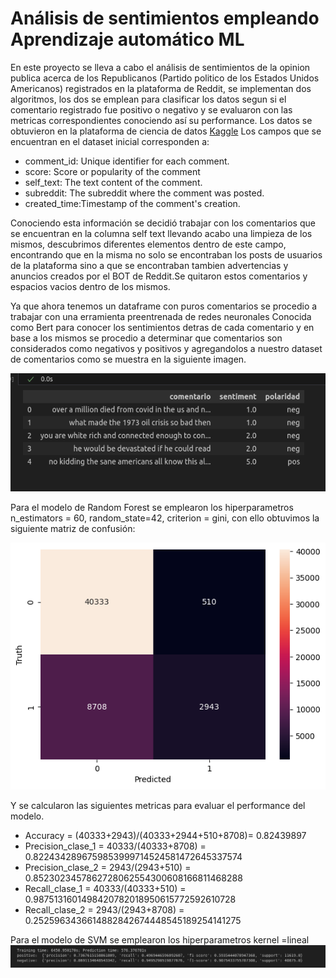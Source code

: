 # Análisis de sentimientos empleando Aprendizaje automático ML

En este proyecto se lleva a cabo el análisis de sentimientos de la opinion publica acerca de los Republicanos (Partido politico de los Estados Unidos Americanos)  registrados en la plataforma de Reddit,
se implementan dos algoritmos, los dos se emplean para clasificar los datos segun si el comentario registrado fue positivo o negativo y se evaluaron con las metricas correspondientes conociendo así su performance.
Los datos se obtuvieron en la plataforma de ciencia de datos [Kaggle](https://www.kaggle.com/datasets/asaniczka/public-opinion-on-republicans-daily-updated)
Los campos que se encuentran en el dataset inicial corresponden a:

- comment_id: Unique identifier for each comment.
- score: Score or popularity of the comment
- self_text: The text content of the comment.
- subreddit: The subreddit where the comment was posted. 
- created_time:Timestamp of the comment's creation. 

Conociendo esta información se decidió trabajar con los comentarios que se encuentran en la columna self text llevando acabo una limpieza de los mismos, descubrimos diferentes elementos dentro de este campo, encontrando que en la
misma no solo se encontraban los posts de usuarios de la plataforma sino a que se encontraban tambien advertencias y anuncios creados por el BOT de Reddit.Se quitaron estos comentarios y espacios vacios dentro de los mismos.

Ya que ahora tenemos un dataframe con puros comentarios se procedio a trabajar con una erramienta preentrenada de redes neuronales Conocida como Bert para conocer los sentimientos detras de cada comentario y en base a los mismos se procedio
a determinar que comentarios son considerados como negativos y positivos y agregandolos a nuestro dataset de comentarios como se muestra en la siguiente imagen.


![Screenshot of a comment on a GitHub issue showing an image, added in the Markdown, of an Octocat smiling and raising a tentacle.](https://github.com/Ulimax/Analisis-de-sentimientos-mediante-SVM-y-RF/blob/main/Captura%20de%20pantalla%20de%202023-12-13%2017-32-55.png)

Para el modelo de Random Forest se emplearon los hiperparametros n_estimators = 60, random_state=42, criterion = gini, con ello obtuvimos la siguiente matriz de confusión:

![Screenshot of a comment on a GitHub issue showing an image, added in the Markdown, of an Octocat smiling and raising a tentacle.](https://github.com/Ulimax/Analisis-de-sentimientos-mediante-SVM-y-RF/blob/main/randomForest1.png)

Y se calcularon las siguientes metricas para evaluar el performance del modelo.

- Accuracy = (40333+2943)/(40333+2944+510+8708)= 0.82439897
- Precision_clase_1 = 40333/(40333+8708) = 0.8224342896759853999714524581472645337574
-  Precision_clase_2 = 2943/(2943+510) = 0.8523023457862728062554300608166811468288
- Recall_clase_1 = 40333/(40333+510) = 0.9875131601498420782018950615772592610728
-  Recall_clase_2 = 2943/(2943+8708) = 0.2525963436614882842674448545189254141275

Para el modelo de SVM se emplearon los hiperparametros kernel =lineal
![Screenshot of a comment on a GitHub issue showing an image, added in the Markdown, of an Octocat smiling and raising a tentacle.](https://github.com/Ulimax/Analisis-de-sentimientos-mediante-SVM-y-RF/blob/main/Captura%20de%20pantalla%20de%202023-12-13%2017-59-29.png)
